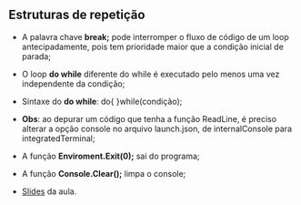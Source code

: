 ## Estruturas de repetição

- A palavra chave **break;** pode interromper o fluxo de código de um loop antecipadamente, pois tem prioridade maior que a condição inicial de parada;
- O loop **do while** diferente do while é executado pelo menos uma vez independente da condição;
- Sintaxe do **do while**: do{ }while(condição);
- **Obs**: ao depurar um código que tenha a função ReadLine, é preciso alterar a opção console no arquivo launch.json, de internalConsole para integratedTerminal;
- A função **Enviroment.Exit(0);** sai do programa;

- A função **Console.Clear();** limpa o console;
- [Slides](https://drive.google.com/file/d/1WaanSAz00grpovXJW4mlmG7dWjMhuU2y/view) da aula.